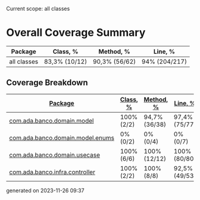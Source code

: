 Current scope: all classes

Overall Coverage Summary
========================

| Package | Class, % | Method, % | Line, % |
| --- | --- | --- | --- |
| all classes | 83,3% (10/12) | 90,3% (56/62) | 94% (204/217) |

  

Coverage Breakdown
------------------

| [Package](index.md) | [Class, %](index_SORT_BY_CLASS.md) | [Method, %](index_SORT_BY_METHOD.md) | [Line, %](index_SORT_BY_LINE.md) |
| --- | --- | --- | --- |
| [com.ada.banco.domain.model](ns-1/index.md) | 100% (2/2) | 94,7% (36/38) | 97,4% (75/77) |
| [com.ada.banco.domain.model.enums](ns-2/index.md) | 0% (0/2) | 0% (0/4) | 0% (0/7) |
| [com.ada.banco.domain.usecase](ns-3/index.md) | 100% (6/6) | 100% (12/12) | 100% (80/80) |
| [com.ada.banco.infra.controller](ns-4/index.md) | 100% (2/2) | 100% (8/8) | 92,5% (49/53) |


generated on 2023-11-26 09:37